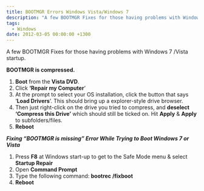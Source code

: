 ```yaml
---
title: BOOTMGR Errors Windows Vista/Windows 7
description: "A few BOOTMGR Fixes for those having problems with Windows 7 /Vista startup."
tags:
  - Windows
date: 2012-03-05 00:00:00 +1300
---
```

A few BOOTMGR Fixes for those having problems with Windows 7 /Vista startup.

**BOOTMGR is compressed.**

  1. **Boot** from the **Vista DVD**.
  2. Click **&#8216;Repair my Computer**&#8216;
  3. At the prompt to select your OS installation, click the button that says &#8216;**Load Drivers**&#8216;. This should bring up a explorer-style drive browser.
  4. Then just right-click on the drive you tried to compress, and **deselect &#8216;Compress this Drive&#8217;** which should still be ticked on. Hit **Apply** & **Apply** to subfolders/files.
  5. **Reboot**

_**Fixing &#8220;BOOTMGR is missing&#8221; Error While Trying to Boot Windows 7 or Vista**_

  1. Press **F8** at Windows start-up to get to the Safe Mode menu & select **Startup Repair**
  2. Open **Command Prompt**
  3. Type the following command: **bootrec /fixboot**
  4. **Reboot**
